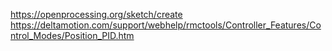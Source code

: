 https://openprocessing.org/sketch/create
https://deltamotion.com/support/webhelp/rmctools/Controller_Features/Control_Modes/Position_PID.htm